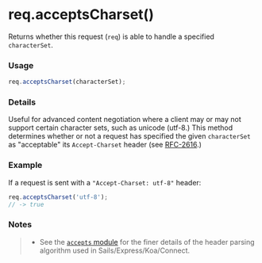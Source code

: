# req.acceptsCharset()

Returns whether this request (`req`) is able to handle a specified `characterSet`.


### Usage

```js
req.acceptsCharset(characterSet);
```

### Details

Useful for advanced content negotiation where a client may or may not support certain character sets, such as unicode (utf-8.)  This method determines whether or not a request has specified the given `characterSet` as "acceptable" its `Accept-Charset` header (see [RFC-2616](http://www.w3.org/Protocols/rfc2616/rfc2616-sec14.html#sec14.2).)



### Example

If a request is sent with a `"Accept-Charset: utf-8"` header:

```js
req.acceptsCharset('utf-8');
// -> true
```

### Notes
> + See the [`accepts` module](https://github.com/expressjs/accepts) for the finer details of the header parsing algorithm used in Sails/Express/Koa/Connect.












